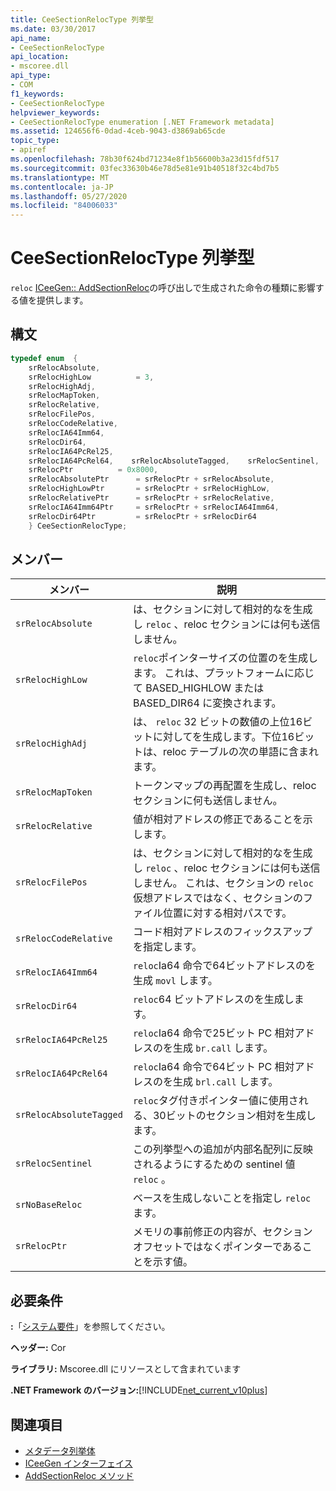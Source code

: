 ```yaml
---
title: CeeSectionRelocType 列挙型
ms.date: 03/30/2017
api_name:
- CeeSectionRelocType
api_location:
- mscoree.dll
api_type:
- COM
f1_keywords:
- CeeSectionRelocType
helpviewer_keywords:
- CeeSectionRelocType enumeration [.NET Framework metadata]
ms.assetid: 124656f6-0dad-4ceb-9043-d3869ab65cde
topic_type:
- apiref
ms.openlocfilehash: 78b30f624bd71234e8f1b56600b3a23d15fdf517
ms.sourcegitcommit: 03fec33630b46e78d5e81e91b40518f32c4bd7b5
ms.translationtype: MT
ms.contentlocale: ja-JP
ms.lasthandoff: 05/27/2020
ms.locfileid: "84006033"
---
```

# <a name="ceesectionreloctype-enumeration"></a>CeeSectionRelocType 列挙型
`reloc` [ICeeGen:: AddSectionReloc](iceegen-addsectionreloc-method.md)の呼び出しで生成された命令の種類に影響する値を提供します。  
  
## <a name="syntax"></a>構文  
  
```cpp  
typedef enum  {  
    srRelocAbsolute,  
    srRelocHighLow          = 3,  
    srRelocHighAdj,
    srRelocMapToken,  
    srRelocRelative,  
    srRelocFilePos,  
    srRelocCodeRelative,  
    srRelocIA64Imm64,  
    srRelocDir64,  
    srRelocIA64PcRel25,  
    srRelocIA64PcRel64,    srRelocAbsoluteTagged,    srRelocSentinel,    srNoBaseReloc       = 0x4000,  
    srRelocPtr          = 0x8000,  
    srRelocAbsolutePtr      = srRelocPtr + srRelocAbsolute,  
    srRelocHighLowPtr       = srRelocPtr + srRelocHighLow,  
    srRelocRelativePtr      = srRelocPtr + srRelocRelative,  
    srRelocIA64Imm64Ptr     = srRelocPtr + srRelocIA64Imm64,  
    srRelocDir64Ptr         = srRelocPtr + srRelocDir64  
    } CeeSectionRelocType;  
```  
  
## <a name="members"></a>メンバー  
  
|メンバー|説明|  
|------------|-----------------|  
|`srRelocAbsolute`|は、セクションに対して相対的なを生成し `reloc` 、reloc セクションには何も送信しません。|  
|`srRelocHighLow`|`reloc`ポインターサイズの位置のを生成します。 これは、プラットフォームに応じて BASED_HIGHLOW または BASED_DIR64 に変換されます。|  
|`srRelocHighAdj`|は、 `reloc` 32 ビットの数値の上位16ビットに対してを生成します。下位16ビットは、reloc テーブルの次の単語に含まれます。|  
|`srRelocMapToken`|トークンマップの再配置を生成し、reloc セクションに何も送信しません。|  
|`srRelocRelative`|値が相対アドレスの修正であることを示します。|  
|`srRelocFilePos`|は、セクションに対して相対的なを生成し `reloc` 、reloc セクションには何も送信しません。 これは、セクションの `reloc` 仮想アドレスではなく、セクションのファイル位置に対する相対パスです。|  
|`srRelocCodeRelative`|コード相対アドレスのフィックスアップを指定します。|  
|`srRelocIA64Imm64`|`reloc`Ia64 命令で64ビットアドレスのを生成 `movl` します。|  
|`srRelocDir64`|`reloc`64 ビットアドレスのを生成します。|  
|`srRelocIA64PcRel25`|`reloc`Ia64 命令で25ビット PC 相対アドレスのを生成 `br.call` します。|  
|`srRelocIA64PcRel64`|`reloc`Ia64 命令で64ビット PC 相対アドレスのを生成 `brl.call` します。|  
|`srRelocAbsoluteTagged`|`reloc`タグ付きポインター値に使用される、30ビットのセクション相対を生成します。|  
|`srRelocSentinel`|この列挙型への追加が内部名配列に反映されるようにするための sentinel 値 `reloc` 。|  
|`srNoBaseReloc`|ベースを生成しないことを指定し `reloc` ます。|  
|`srRelocPtr`|メモリの事前修正の内容が、セクションオフセットではなくポインターであることを示す値。|  
  
## <a name="requirements"></a>必要条件  
 **:**「[システム要件](../../get-started/system-requirements.md)」を参照してください。  
  
 **ヘッダー:** Cor  
  
 **ライブラリ:** Mscoree.dll にリソースとして含まれています  
  
 **.NET Framework のバージョン:**[!INCLUDE[net_current_v10plus](../../../../includes/net-current-v10plus-md.md)]  
  
## <a name="see-also"></a>関連項目

- [メタデータ列挙体](metadata-enumerations.md)
- [ICeeGen インターフェイス](iceegen-interface.md)
- [AddSectionReloc メソッド](iceegen-addsectionreloc-method.md)
